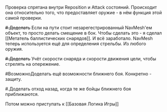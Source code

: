 Проверка спрятана внутри Reposition и Attack состояний.
Происходит она относительно того, что предоставляет оружие - в нём функция этой самой проверки.

~~#.Доделать~~  Если на пути стоит незарегестрированный NavMesh'ем объект, то просто делать смещение в бок.
	Чтобы сделать это - я сделал [[Метатель баллистических снарядов]]. И всё заработало. NavMesh теперь используется ещё для определения стрельбы. Из любого оружия.

~~#.Доделать~~ Учёт скорости снаряда и скорости движения цели, чтобы стрелять на опережение.

#ВозможноДоделать  ещё возможности ближнего боя. Конкретно - защиту.

#.Доделать отход назад, когда те же бойцы ближнего боя приближаются.

Потом можно приступать к [[Базовая Логика Игры]]
